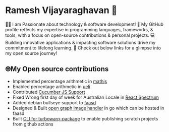 # Ramesh Vijayaraghavan 👋

👨‍💻 I am Passionate about technology & software development! 
🚀 My GitHub profile reflects my expertise in programming languages, frameworks, & tools, with a focus on open-source contributions & personal projects. 
💻 Building innovative applications & impacting software solutions drive my commitment to lifelong learning. 
🌟 Check out below links for a glimpse into my open source journey!

## 🌐My Open source contributions

* Implemented percentage arithmetic in [mathjs](https://github.com/josdejong/mathjs/pull/2304)
* Enabled percentage arithmetic in [ueli](https://github.com/oliverschwendener/ueli/pull/816)
* Contributed [Cucumber JS Support](https://github.com/cucumber/language-service/pull/115)
* Fixed Wrong first day of week for Australian Locale in [React Spectrum](https://github.com/adobe/react-spectrum/pull/4598)
* Added debian bullseye support to [faasd](https://github.com/openfaas/faasd/pull/237)
* Designed & Built [open graph image handler](https://github.com/rvramesh/og-image-handler) in go which can be hosted in faasd
* Built [CLI for turbowarp-package](https://github.com/rvramesh/turbowarp-packager-cli) to enable publishing scratch projects from github actions
